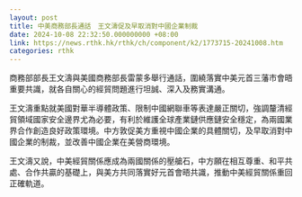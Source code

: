 ```yaml
---
layout: post
title: 中美商務部長通話　王文濤促及早取消對中國企業制裁
date: 2024-10-08 22:32:50.000000000 +08:00
link: https://news.rthk.hk/rthk/ch/component/k2/1773715-20241008.htm
categories: rthk
---
```


商務部部長王文濤與美國商務部長雷蒙多舉行通話，圍繞落實中美元首三藩市會晤重要共識，就各自關心的經貿問題進行坦誠、深入及務實溝通。

王文濤重點就美國對華半導體政策、限制中國網聯車等表達嚴正關切，強調釐清經貿領域國家安全邊界尤為必要，有利於維護全球產業鏈供應鏈安全穩定，為兩國業界合作創造良好政策環境。中方敦促美方重視中國企業的具體關切，及早取消對中國企業的制裁，並改善中國企業在美營商環境。

王文濤又說，中美經貿關係應成為兩國關係的壓艙石，中方願在相互尊重、和平共處、合作共贏的基礎上，與美方共同落實好元首會晤共識，推動中美經貿關係重回正確軌道。
